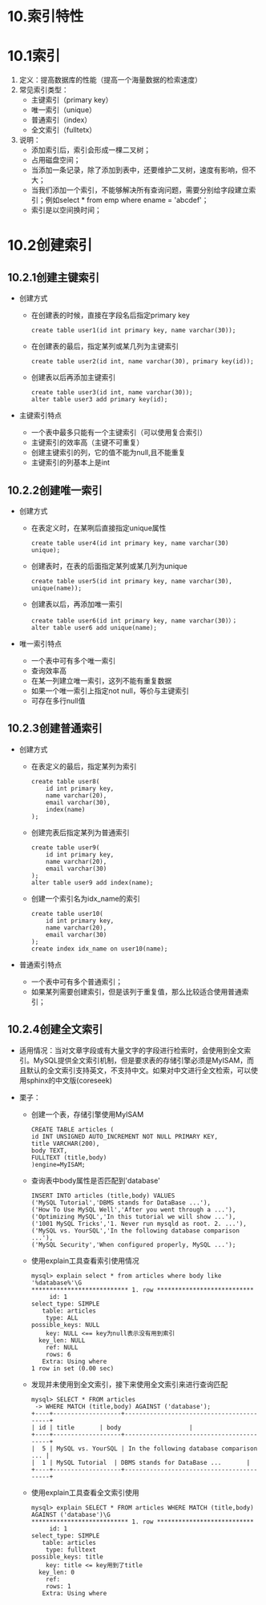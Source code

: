 # 10.索引特性

# 10.1索引

1. 定义：提高数据库的性能（提高一个海量数据的检索速度）
2. 常见索引类型：
   - 主键索引（primary key）
   - 唯一索引（unique）
   - 普通索引（index）
   - 全文索引（fulltetx）
3. 说明：
   - 添加索引后，索引会形成一棵二叉树；
   - 占用磁盘空间；
   - 当添加一条记录，除了添加到表中，还要维护二叉树，速度有影响，但不大；
   - 当我们添加一个索引，不能够解决所有查询问题，需要分别给字段建立索引；例如select * from emp where ename = 'abcdef'；
   - 索引是以空间换时间；

# 10.2创建索引

## 10.2.1创建主键索引

- 创建方式

  - 在创建表的时候，直接在字段名后指定primary key

    ```mysql
    create table user1(id int primary key, name varchar(30));
    ```

    

  - 在创建表的最后，指定某列或某几列为主键索引

    ```mysql
    create table user2(id int, name varchar(30), primary key(id));
    ```

    

  - 创建表以后再添加主键索引

    ```mysql
    create table user3(id int, name varchar(30));
    alter table user3 add primary key(id);
    ```

    

- 主键索引特点

  - 一个表中最多只能有一个主键索引（可以使用复合索引）
  - 主键索引的效率高（主键不可重复）
  - 创建主键索引的列，它的值不能为null,且不能重复
  - 主键索引的列基本上是int

## 10.2.2创建唯一索引

- 创建方式

  - 在表定义时，在某咧后直接指定unique属性

    ```mysql
    create table user4(id int primary key, name varchar(30) unique);
    ```

    

  - 创建表时，在表的后面指定某列或某几列为unique

    ```mysql
    create table user5(id int primary key, name varchar(30), unique(name));
    ```

    

  - 创建表以后，再添加唯一索引

    ```mysql
    create table user6(id int primary key, name varchar(30)）；
    alter table user6 add unique(name);
    ```

    

- 唯一索引特点

  - 一个表中可有多个唯一索引
  - 查询效率高
  - 在某一列建立唯一索引，这列不能有重复数据
  - 如果一个唯一索引上指定not null，等价与主键索引
  - 可存在多行null值

## 10.2.3创建普通索引

- 创建方式

  - 在表定义的最后，指定某列为索引

    ```mysql
    create table user8(
    	id int primary key,
    	name varchar(20),
    	email varchar(30),
    	index(name)
    );
    ```

    

  - 创建完表后指定某列为普通索引

    ```mysql
    create table user9(
    	id int primary key,
    	name varchar(20),
    	email varchar(30)
    );
    alter table user9 add index(name);
    ```

    

  - 创建一个索引名为idx_name的索引

    ```mysql
    create table user10(
    	id int primary key,
    	name varchar(20),
    	email varchar(30)
    );
    create index idx_name on user10(name);
    ```

    

- 普通索引特点

  - 一个表中可有多个普通索引；
  - 如果某列需要创建索引，但是该列于重复值，那么比较适合使用普通索引；

## 10.2.4创建全文索引

- 适用情况：当对文章字段或有大量文字的字段进行检索时，会使用到全文索引。MySQL提供全文索引机制，但是要求表的存储引擎必须是MyISAM，而且默认的全文索引支持英文，不支持中文。如果对中文进行全文检索，可以使用sphinx的中文版(coreseek)

- 栗子：

  - 创建一个表，存储引擎使用MyISAM

    ```mysql
    CREATE TABLE articles (
    id INT UNSIGNED AUTO_INCREMENT NOT NULL PRIMARY KEY,
    title VARCHAR(200),
    body TEXT,
    FULLTEXT (title,body)
    )engine=MyISAM;
    ```

    

  - 查询表中body属性是否匹配到'database'

    ```mysql
    INSERT INTO articles (title,body) VALUES
    ('MySQL Tutorial','DBMS stands for DataBase ...'),
    ('How To Use MySQL Well','After you went through a ...'),
    ('Optimizing MySQL','In this tutorial we will show ...'),
    ('1001 MySQL Tricks','1. Never run mysqld as root. 2. ...'),
    ('MySQL vs. YourSQL','In the following database comparison ...'),
    ('MySQL Security','When configured properly, MySQL ...');
    ```

    

  - 使用explain工具查看索引使用情况

    ```mysql
    mysql> explain select * from articles where body like '%database%'\G
    *************************** 1. row ***************************
         id: 1
    select_type: SIMPLE
       table: articles
        type: ALL
    possible_keys: NULL
        key: NULL <== key为null表示没有用到索引
      key_len: NULL
        ref: NULL
        rows: 6
       Extra: Using where
    1 row in set (0.00 sec)
    ```

    

  - 发现并未使用到全文索引，接下来使用全文索引来进行查询匹配

    ```mysql
    mysql> SELECT * FROM articles
     -> WHERE MATCH (title,body) AGAINST ('database');
    +----+-------------------+------------------------------------------+
    | id | title       | body                   |
    +----+-------------------+------------------------------------------+
    |  5 | MySQL vs. YourSQL | In the following database comparison ... |
    |  1 | MySQL Tutorial  | DBMS stands for DataBase ...       |
    +----+-------------------+------------------------------------------+
    ```

    

  - 使用explain工具查看全文索引使用

    ```mysql
    mysql> explain SELECT * FROM articles WHERE MATCH (title,body) AGAINST ('database')\G
    *************************** 1. row ***************************
         id: 1
    select_type: SIMPLE
       table: articles
        type: fulltext
    possible_keys: title
        key: title <= key用到了title
      key_len: 0
        ref:
        rows: 1
       Extra: Using where
    ```

    







